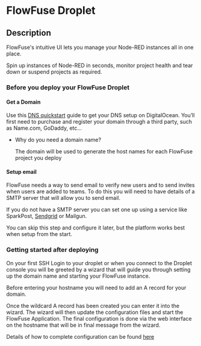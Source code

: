 # FlowFuse Droplet

## Description

FlowFuse's intuitive UI lets you manage your Node-RED instances all in one place.

Spin up instances of Node-RED in seconds, monitor project health and tear down or suspend projects as required.

### Before you deploy your FlowFuse Droplet

#### Get a Domain

Use this [DNS quickstart](https://docs.digitalocean.com/products/networking/dns/quickstart/) guide to get your DNS setup on DigitalOcean. You’ll first need to purchase and register your domain through a third party, such as Name.com, GoDaddy, etc…

- Why do you need a domain name?

    The domain will be used to generate the host names for each FlowFuse project you deploy

#### Setup email 

FlowFuse needs a way to send email to verify new users and to send invites when users are added to teams. To do this you will need to have details of a SMTP server that will allow you to send email.

If you do not have a SMTP server you can set one up using a service like SparkPost, [Sendgrid](https://marketplace.digitalocean.com/apps/sendgrid) or Mailgun.

You can skip this step and configure it later, but the platform works best when setup from the start.

### Getting started after deploying

On your first SSH Login to your droplet or when you connect to the Droplet console you will be greeted by a wizard that will guide you through setting up the domain name and starting your FlowFuse instance.

Before entering your hostname you will need to add an A record for your domain.

Once the wildcard A record has been created you can enter it into the wizard. The wizard will then update the configuration files and start the FlowFuse Application. The final configuration is done via the web interface on the hostname that will be in final message from the wizard.

Details of how to complete configuration can be found [here](https://flowfuse.com/docs/install/first-run/#--docker-or-kubernetes)
